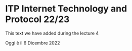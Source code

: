 # ITP Internet Technology and Protocol 22/23

This text we have added during the lecture 4

Oggi è il 6 Dicembre 2022
